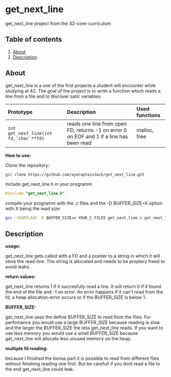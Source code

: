 # get_next_line
get_next_line project from the 42-core-curriculum

## Table of contents

1. [About](#about)
2. [Description](#description)

## About

get_next_line is a one of the first projects a student will encounter while studying at 42. 
The goal of the project is to write a function which reads a line from a file and to discover satic variables.

| Prototype | Description | Used functions |
| :---      | :--         | :---           |
| ```int get_next_line(int fd, char **fd)```| reads one line from open FD, returns -1 on error 0 on EOF and 1 if a line has been read | malloc, free |

**How to use:**

Clone the repository:
```bash
git clone https://github.com/ayeCaptainJack/get_next_line.git
```

include get_next_line.h in your programm
```c
#include "get_next_line.h"
```

compile your programm with the .c files and the -D BUFFER_SIZE=X option with X being the read size
```bash
gcc -YOURFLAGS -D BUFFER_SIZE=x YOUR_C_FILES get_next_line.c get_next_line_utils.c
```
## Description

**usage:**

get_next_line gets called with a FD and a pointer to a string in which it will store the read-line. The string is allocated and needs to be proplery freed 
to avoid leaks. 

**return values:**

get_next_line returns 1 if it succesfully read a line. It will return 0 if it found the end of the file and -1 on error. An error happens if it can't read from the
fd, a heap allocation-error occurs or if the BUFFER_SIZE is below 1. 

**BUFFER_SIZE:**

get_next_line uses the define BUFFER_SIZE to read from the files. For perfomance you would use a large BUFFER_SIZE because reading is slow and the larger the BUFFER_SIZE
the less get_next_line reads. If you want to use less memory you would use a small BUFFER_SIZE because get_next_line will allocate less unused memory on the heap.

**multiple fd reading:**

because I finished the bonus part it is possible to read from different files without finishing reading one first. But be carefull if you dont read a file to the end
get_next_line could leak.
